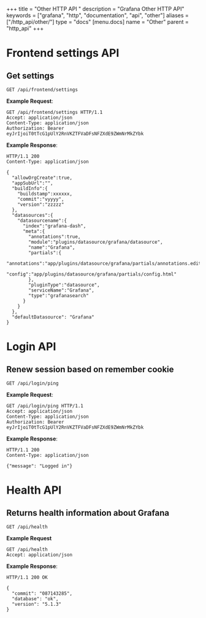 +++
title = "Other HTTP API "
description = "Grafana Other HTTP API"
keywords = ["grafana", "http", "documentation", "api", "other"]
aliases = ["/http_api/other/"]
type = "docs"
[menu.docs]
name = "Other"
parent = "http_api"
+++


# Frontend settings API

## Get settings

`GET /api/frontend/settings`

**Example Request**:

```http
GET /api/frontend/settings HTTP/1.1
Accept: application/json
Content-Type: application/json
Authorization: Bearer eyJrIjoiT0tTcG1pUlY2RnVKZTFVaDFsNFZXdE9ZWmNrMkZYbk
```

**Example Response**:

```http
HTTP/1.1 200
Content-Type: application/json

{
  "allowOrgCreate":true,
  "appSubUrl":"",
  "buildInfo":{
    "buildstamp":xxxxxx,
    "commit":"vyyyy",
    "version":"zzzzz"
  },
  "datasources":{
    "datasourcename":{
      "index":"grafana-dash",
      "meta":{
        "annotations":true,
        "module":"plugins/datasource/grafana/datasource",
        "name":"Grafana",
        "partials":{
          "annotations":"app/plugins/datasource/grafana/partials/annotations.editor.html",
          "config":"app/plugins/datasource/grafana/partials/config.html"
        },
        "pluginType":"datasource",
        "serviceName":"Grafana",
        "type":"grafanasearch"
      }
    }
  },
  "defaultDatasource": "Grafana"
}
```

# Login API

## Renew session based on remember cookie

`GET /api/login/ping`

**Example Request**:

```http
GET /api/login/ping HTTP/1.1
Accept: application/json
Content-Type: application/json
Authorization: Bearer eyJrIjoiT0tTcG1pUlY2RnVKZTFVaDFsNFZXdE9ZWmNrMkZYbk
```

**Example Response**:

```http
HTTP/1.1 200
Content-Type: application/json

{"message": "Logged in"}
```

# Health API

## Returns health information about Grafana

`GET /api/health`

**Example Request**

```http
GET /api/health
Accept: application/json
```

**Example Response**:

```http
HTTP/1.1 200 OK

{
  "commit": "087143285",
  "database": "ok",
  "version": "5.1.3"
}
```
